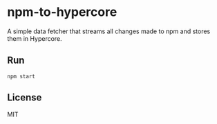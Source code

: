 # npm-to-hypercore

A simple data fetcher that streams all changes made to npm and stores
them in Hypercore.

## Run

```
npm start
```

## License

MIT
